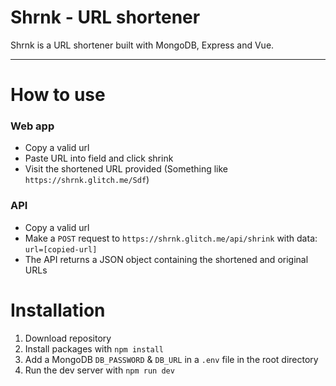 # Shrnk - URL shortener

Shrnk is a URL shortener built with MongoDB, Express and Vue.

---

# How to use

### Web app

- Copy a valid url
- Paste URL into field and click shrink
- Visit the shortened URL provided (Something like `https://shrnk.glitch.me/Sdf`)

### API

- Copy a valid url
- Make a `POST` request to `https://shrnk.glitch.me/api/shrink` with data: `url=[copied-url]`
- The API returns a JSON object containing the shortened and original URLs

# Installation

1. Download repository
2. Install packages with `npm install`
3. Add a MongoDB `DB_PASSWORD` & `DB_URL` in a `.env` file in the root directory
4. Run the dev server with `npm run dev`
